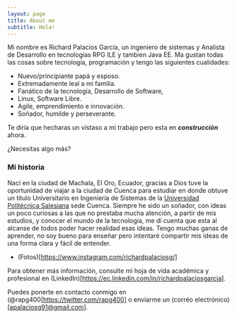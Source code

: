 ```yaml
---
layout: page
title: About me
subtitle: Hola!
---
```


Mi nombre es Richard Palacios García, un ingeniero de sistemas y Analista de Desarrollo en tecnologías RPG ILE y tambien Java EE.
Ma gustan todas las cosas sobre tecnología, programación y tengo las siguientes cualidades:

- Nuevo/principiante papá y esposo.
- Extremadamente leal a mi familia.
- Fanático de la tecnología, Desarrollo de Software,
- Linux,  Software Libre.
- Agile, emprendimiento e innovación.
- Soñador, humilde y perseverante.

Te diría que hecharas un vistaso a mi trabajo pero esta en **_construcción_** ahora.

¿Necesitas algo más?

### Mi historia

Nací en la ciudad de Machala, El Oro, Ecuador, gracias a Dios tuve la oportunidad de viajar a la ciudad de Cuenca para estudiar en donde
obtuve un título Universitario en Ingeniería de Sistemas de la [Universidad Politécnica Salesiana](https://www.ups.edu.ec/) sede Cuenca.
Siempre he sido un soñador, con ideas un poco curiosas a las que no prestaba mucha atención, a partir de mis estudios, y conocer el mundo de la tecnología, me dí cuenta que esta al alcanse de todos poder hacer realidad esas ideas. Tengo muchas ganas de aprender, no soy bueno para enseñar pero intentaré compartir mis ideas de una forma clara y fácil de entender.

- (Fotos)[https://www.instagram.com/richardpalaciosg/]

Para obtener  más información, consulte mi hoja de vida académica y profesional en (LinkedIn)[https://ec.linkedin.com/in/richardpalaciosgarcia].

Puedes ponerte en contacto conmigo en (@rapg400[https://twitter.com/rapg400] o enviarme un (corréo electrónico)[apalaciosg91@gmail.com].

